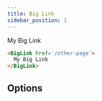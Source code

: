 ```yaml
---
title: Big Link
sidebar_position: 1
---
```


<BigLink href=''>My Big Link</BigLink>


```markdown
<BigLink href='/other-page'>
  My Big Link
</BigLink>
```

## Options

<PropListing
    name="href"
    description="The URL to use for the link. Can be a full external link like `https://google.com` or an internal link like `/sales/performance`"
    required
/>